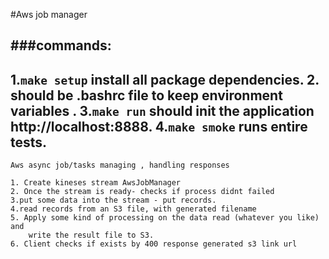 #Aws job manager

###commands:
---------

1.`make setup` install all package dependencies.
2. should be .bashrc file to keep environment variables .
3.`make run` should init the application http://localhost:8888.
4.`make smoke` runs entire tests.
--------

    Aws async job/tasks managing , handling responses
    
    1. Create kineses stream AwsJobManager
    2. Once the stream is ready- checks if process didnt failed
    3.put some data into the stream - put records. 
    4.read records from an S3 file, with generated filename
    5. Apply some kind of processing on the data read (whatever you like) and
        write the result file to S3. 
    6. Client checks if exists by 400 response generated s3 link url